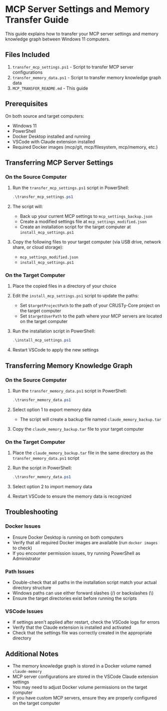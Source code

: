 # MCP Server Settings and Memory Transfer Guide

This guide explains how to transfer your MCP server settings and memory knowledge graph between Windows 11 computers.

## Files Included

1. `transfer_mcp_settings.ps1` - Script to transfer MCP server configurations
2. `transfer_memory_data.ps1` - Script to transfer memory knowledge graph data
3. `MCP_TRANSFER_README.md` - This guide

## Prerequisites

On both source and target computers:

- Windows 11
- PowerShell
- Docker Desktop installed and running
- VSCode with Claude extension installed
- Required Docker images (mcp/git, mcp/filesystem, mcp/memory, etc.)

## Transferring MCP Server Settings

### On the Source Computer

1. Run the `transfer_mcp_settings.ps1` script in PowerShell:
   ```powershell
   .\transfer_mcp_settings.ps1
   ```

2. The script will:
   - Back up your current MCP settings to `mcp_settings_backup.json`
   - Create a modified settings file at `mcp_settings_modified.json`
   - Create an installation script for the target computer at `install_mcp_settings.ps1`

3. Copy the following files to your target computer (via USB drive, network share, or cloud storage):
   - `mcp_settings_modified.json`
   - `install_mcp_settings.ps1`

### On the Target Computer

1. Place the copied files in a directory of your choice

2. Edit the `install_mcp_settings.ps1` script to update the paths:
   - Set `$targetProjectPath` to the path of your CRUSTy-Core project on the target computer
   - Set `$targetUserPath` to the path where your MCP servers are located on the target computer

3. Run the installation script in PowerShell:
   ```powershell
   .\install_mcp_settings.ps1
   ```

4. Restart VSCode to apply the new settings

## Transferring Memory Knowledge Graph

### On the Source Computer

1. Run the `transfer_memory_data.ps1` script in PowerShell:
   ```powershell
   .\transfer_memory_data.ps1
   ```

2. Select option 1 to export memory data
   - The script will create a backup file named `claude_memory_backup.tar`

3. Copy the `claude_memory_backup.tar` file to your target computer

### On the Target Computer

1. Place the `claude_memory_backup.tar` file in the same directory as the `transfer_memory_data.ps1` script

2. Run the script in PowerShell:
   ```powershell
   .\transfer_memory_data.ps1
   ```

3. Select option 2 to import memory data

4. Restart VSCode to ensure the memory data is recognized

## Troubleshooting

### Docker Issues

- Ensure Docker Desktop is running on both computers
- Verify that all required Docker images are available (run `docker images` to check)
- If you encounter permission issues, try running PowerShell as Administrator

### Path Issues

- Double-check that all paths in the installation script match your actual directory structure
- Windows paths can use either forward slashes (/) or backslashes (\\)
- Ensure the target directories exist before running the scripts

### VSCode Issues

- If settings aren't applied after restart, check the VSCode logs for errors
- Verify that the Claude extension is installed and activated
- Check that the settings file was correctly created in the appropriate directory

## Additional Notes

- The memory knowledge graph is stored in a Docker volume named `claude-memory`
- MCP server configurations are stored in the VSCode Claude extension settings
- You may need to adjust Docker volume permissions on the target computer
- If you have custom MCP servers, ensure they are properly configured on the target computer

